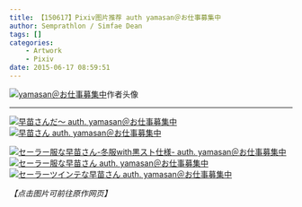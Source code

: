 ```yaml
---
title: 【150617】Pixiv图片推荐 auth yamasan＠お仕事募集中
author: Semprathlon / Simfae Dean
tags: []
categories:
	- Artwork
	- Pixiv
date: 2015-06-17 08:59:51
---
```

<a href="http://www.pixiv.net/member_illust.php?id=346855" ><img src="/blog/uploads/2015/06/5216815.png" alt="yamasan＠お仕事募集中" /></a>作者头像
- - -
<a href=" http://www.pixiv.net/member_illust.php?mode=medium&illust_id=15533125"><img data-src="http://i1.pixiv.net/img19/img/yamamasa/15533125.png" src="/blog/uploads/2015/06/15533125.png" alt="早苗さんだ～ auth. yamasan＠お仕事募集中"/></a>
<a href=" http://www.pixiv.net/member_illust.php?mode=medium&illust_id=9917706"><img data-src="http://i1.pixiv.net/img19/img/yamamasa/9917706.png" src="/blog/uploads/2015/06/9917706.png" alt="早苗さん auth. yamasan＠お仕事募集中"/></a>   
<!--more-->
<a href=" http://www.pixiv.net/member_illust.php?mode=medium&illust_id=6581181"><img data-src="http://i1.pixiv.net/img19/img/yamamasa/6581181.png" src="/blog/uploads/2015/06/6581181.png" alt="セーラー服な早苗さん-冬服with黒スト仕様- auth. yamasan＠お仕事募集中"/></a>
<a href=" http://www.pixiv.net/member_illust.php?mode=medium&illust_id=5568715"><img data-src="http://i1.pixiv.net/img19/img/yamamasa/5568715.png" src="/blog/uploads/2015/06/5568715.png" alt="セーラー服な早苗さん auth. yamasan＠お仕事募集中"/></a>
<a href=" http://www.pixiv.net/member_illust.php?mode=medium&illust_id=27578964"><img data-src="http://i1.pixiv.net/img19/img/yamamasa/27578964.png" src="/blog/uploads/2015/06/27578964.png" alt="セーラーツインテな早苗さん auth. yamasan＠お仕事募集中"/></a>

<em>【点击图片可前往原作网页】</em>